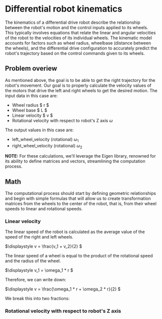 # Differential robot kinematics

The kinematics of a differential drive robot describe the relationship between the robot's motion and the control inputs applied to its wheels. This typically involves equations that relate the linear and angular velocities of the robot to the velocities of its individual wheels. The kinematic model accounts for factors such as wheel radius, wheelbase (distance between the wheels), and the differential drive configuration to accurately predict the robot's trajectory based on the control commands given to its wheels.

## Problem overiew
As mentioned above, the goal is to be able to get the right trajectory for the robot's movement. Our goal is to properly calculate the velocity values of the motors that drive the left and right wheels to get the desired motion. The input data in this case are:
- Wheel radius $ r $
- Wheel base $ L $
- Linear velocity $ v $ 
- Rotational velocity with respect to robot's Z axis $\omega$ 

The output values in this case are:
- left_wheel_velocity (rotational) $\omega_1$ 
- right_wheel_velocity (rotational) $\omega_2$ 

**NOTE:** For these calculations, we'll leverage the Eigen library, renowned for its ability to define matrices and vectors, streamlining the computation process.

## Math


The computational process should start by defining geometric relationships and begin with simple formulas that will allow us to create transformation matrices from the wheels to the center of the robot, that is, from their wheel speeds to linear and rotational speeds.

### Linear velocity
The linear speed of the robot is calculated as the average value of the speed of the right and left wheels.

$\displaystyle v = \frac{v_1 + v_2}{2} $

The linear speed of a wheel is equal to the product of the rotational speed and the radius of the wheel.

$\displaystyle v_1 = \omega_1 * r  $

Therefore, we can write down:

$\displaystyle v = \frac{\omega_1 * r + \omega_2 * r}{2} $

We break this into two fractions:




### Rotational velocity with respect to robot's Z axis


